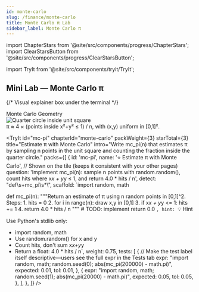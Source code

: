 ```yaml
---
id: monte-carlo
slug: /finance/monte-carlo
title: Monte Carlo π Lab
sidebar_label: Monte Carlo π
---
```







import ChapterStars from '@site/src/components/progress/ChapterStars';
import ClearStarsButton from '@site/src/components/progress/ClearStarsButton';

<div
  className="gold-glow"
  style={{
    display: 'flex',
    alignItems: 'center',
    justifyContent: 'space-between',
    border: '1px solid rgba(212,175,55,0.25)',
    borderRadius: 12,
    padding: '8px 14px',
    marginBottom: '36px',
    position: 'relative',
    zIndex: 10,               // 🪄 brings it on top
    backgroundColor: '#0a0a0a', // ensures visibility
  }}
>
  <ChapterStars chapterId="monte-carlo" showLabel />
  <ClearStarsButton chapterId="monte-carlo" />
</div>

import TryIt from '@site/src/components/tryit/TryIt';

## Mini Lab — Monte Carlo π

{/* Visual explainer box under the terminal */}
<div className="gold-glow" style={{marginTop:'12px', border:'1px solid rgba(212,175,55,0.25)', borderRadius:12, padding:'36px'}}>
  <div style={{color:'#d4af37', fontWeight:600, marginBottom:6}}>Monte Carlo Geometry</div>
  <img src="/img/monte-carlo-circle.png" alt="Quarter circle inside unit square"
       style={{maxWidth:'860px', width:'100%', borderRadius:30}} />
  <div style={{color:'#9fb3c8', fontSize:13, marginTop:6}}>
    π ≈ 4 × (points inside x²+y² ≤ 1) / n, with (x,y) uniform in [0,1]².
  </div>
</div>

<TryIt
  id="mc-pi"
  chapterId="monte-carlo"
  packWeight={3}
  starTotal={3}
  title="Estimate π with Monte Carlo"
  intro="Write mc_pi(n) that estimates π by sampling n points in the unit square and counting the fraction inside the quarter circle."
  packs={[
    {
      id: 'mc-pi',
      name: '⭐ Estimate π with Monte Carlo',
      // Shown on the tile (keeps it consistent with your other pages)
      question: 'Implement mc_pi(n): sample n points with random.random(), count hits where x*x + y*y ≤ 1, and return 4.0 * hits / n',
      detect: "def\\s+mc_pi\\s*\\",
      scaffold: `import random, math

def mc_pi(n):
    \"\"\"Return an estimate of π using n random points in [0,1]^2.
    Steps:
    1. hits = 0
    2. for i in range(n): draw x,y in [0,1]
    3. if x*x + y*y <= 1: hits += 1
    4. return 4.0 * hits / n
    \"\"\"
    # TODO: implement
    return 0.0
`,
      hint: `💡 Hint

Use Python's stdlib only:
- import random, math
- Use random.random() for x and y
- Count hits, don't sum x*x+y*y
- Return a float: 4.0 * hits / n`,
      weight: 0.75,
      tests: [
        {
          // Make the test label itself descriptive—users see the full expr in the Tests tab
          expr: "import random, math; random.seed(0); abs(mc_pi(200000) - math.pi)",
          expected: 0.01,
          tol: 0.01,
        },
        {
          expr: "import random, math; random.seed(1); abs(mc_pi(20000) - math.pi)",
          expected: 0.05,
          tol: 0.05,
        },
      ],
    },
  ]}
/>



